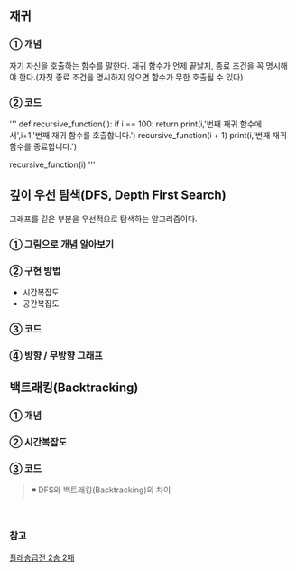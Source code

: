 ## 재귀

### ① 개념
자기 자신을 호출하는 함수를 말한다.
재귀 함수가 언제 끝날지, 종료 조건을 꼭 명시해야 한다.(자칫 종료 조건을 명시하지 않으면 함수가 무한 호출될 수 있다)
### ② 코드
'''
def recursive_function(i):
  if i == 100: 
    return 
  print(i,'번째 재귀 함수에서',i+1,'번째 재귀 함수를 호출합니다.')
  recursive_function(i + 1)
  print(i,'번째 재귀 함수를 종료합니다.')
  
 recursive_function(i)
'''


##  깊이 우선 탐색(DFS, Depth First Search)
그래프를 깉은 부분을 우선적으로 탐색하는 알고리즘이다.
### ① 그림으로 개념 알아보기
### ② 구현 방법
- 시간복잡도
- 공간복잡도

### ③ 코드
### ④ 방향 / 무방향 그래프


##  백트래킹(Backtracking)
### ① 개념
### ② 시간복잡도
### ③ 코드
> ◾ DFS와 백트래킹(Backtracking)의 차이


</br>

### 참고
[플래승급전 2승 2패](https://github.com/Newon-universe/Algorithm_study)
